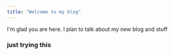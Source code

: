 ```yaml
---
title: "Welcome to my blog"
---
```


I'm glad you are here. I plan to talk about my new blog and stuff

### just trying this
